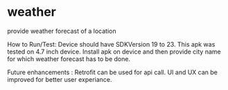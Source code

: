 # weather
provide weather forecast of a location

How to Run/Test:
Device should have SDKVersion 19 to 23.
This apk was tested on 4.7 inch device.
Install apk on device and then provide city name for which weather forecast has to be done.

Future enhancements :
Retrofit can be used for api call.
UI and UX can be improved for better user experiance.
